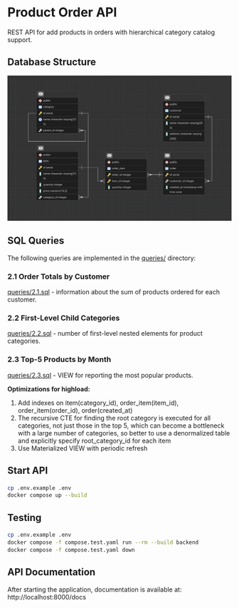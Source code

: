 # Product Order API

REST API for add products in orders with hierarchical category catalog support.

## Database Structure

![ERD](assets/ERD.png)

## SQL Queries

The following queries are implemented in the [queries/](queries/) directory:

### 2.1 Order Totals by Customer

[queries/2.1.sql](queries/2.1.sql) - information about the sum of products ordered for each customer.

### 2.2 First-Level Child Categories

[queries/2.2.sql](queries/2.2.sql) - number of first-level nested elements for product categories.

### 2.3 Top-5 Products by Month

[queries/2.3.sql](queries/2.3.sql) - VIEW for reporting the most popular products.

**Optimizations for highload:**

1. Add indexes on item(category_id), order_item(item_id), order_item(order_id), order(created_at)
2. The recursive CTE for finding the root category is executed for all categories, not just those in the top 5, which can become a bottleneck with a large number of categories, so better to use a denormalized table and explicitly specify root_category_id for each item
3. Use Materialized VIEW with periodic refresh

## Start API

```bash
cp .env.example .env
docker compose up --build
```

## Testing

```bash
cp .env.example .env
docker compose -f compose.test.yaml run --rm --build backend
docker compose -f compose.test.yaml down
```

## API Documentation

After starting the application, documentation is available at: http://localhost:8000/docs
